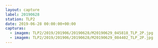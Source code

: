 ```yaml
---
layout: capture
label: 20190628
station: TLP2
date: 2019-06-28 00:00:00+00:00
capturas:
  - imagem: TLP2/2019/201906/20190628/M20190629_045818_TLP_2P.jpg
  - imagem: TLP2/2019/201906/20190628/M20190629_084402_TLP_2P.jpg
---
```

